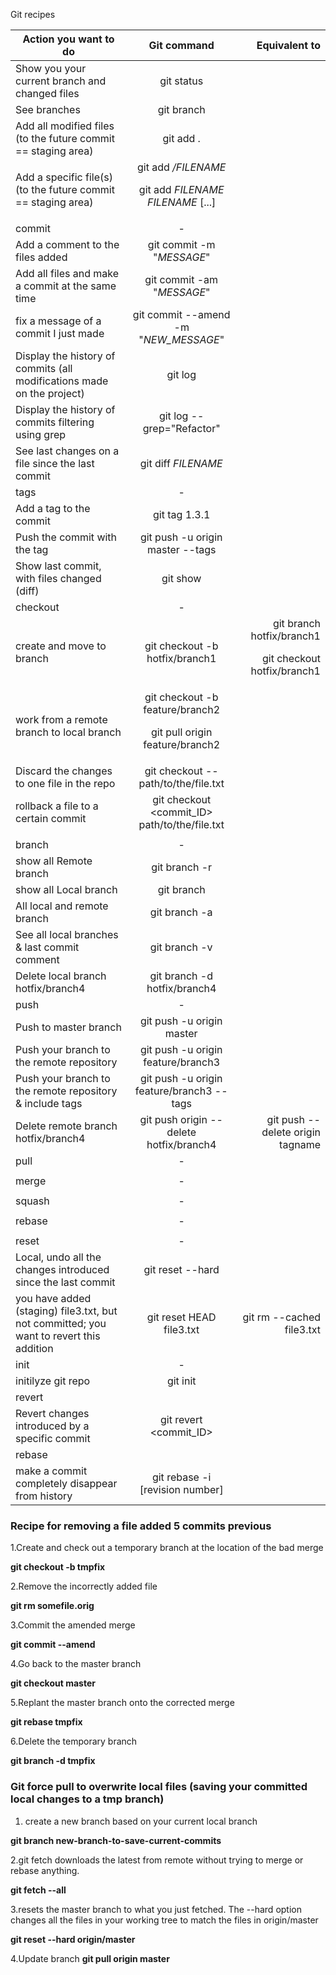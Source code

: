 Git recipes

| Action you want to do      |   Git command   |  Equivalent to|
| ------------- |:-------------:| ---:| 
|Show you your current branch and changed files     | git status| |
|See branches                                       | git branch||  
|Add all modified files (to the future commit == staging area) |git add .||
|Add a specific file(s) (to the future commit == staging area) |git add _<path-to-file>/FILENAME_ <p/>git add _FILENAME_ _FILENAME_ [...] ||
|commit|-||
|Add a comment to the files added |git commit -m "_MESSAGE_"||
|Add all files and make a commit at the same time|git commit -am "_MESSAGE_" ||
|fix a message of a commit I just made|  git commit --amend -m "_NEW_MESSAGE_" ||
|Display the history of commits (all modifications made on the project)|git log||
|Display the history of commits filtering using grep |git log --grep="Refactor"||
|See last changes on a file since the last commit | git diff _FILENAME_ ||
|tags | -| 
|Add a tag to the commit|git tag 1.3.1||
|Push the commit with the tag |git push -u origin master --tags||
|Show last commit, with files changed (diff)|git show||
| checkout | -| 
|create and move to branch |git checkout -b hotfix/branch1  |  git branch hotfix/branch1  <p/> git checkout hotfix/branch1 |
|work from a remote branch to local branch |  git checkout -b feature/branch2 <p/> git pull origin feature/branch2||
|Discard the changes to one file in the repo|git checkout -- path/to/the/file.txt||
|rollback a file to a certain commit|git checkout <commit_ID> path/to/the/file.txt||
||||
| branch | -| |
|show all Remote branch|git branch -r||
|show all Local branch|git branch||
|All local and remote branch|git branch -a ||
|See all local branches & last commit comment|git branch -v||
|Delete local branch hotfix/branch4|git branch -d hotfix/branch4      ||
| push | -| |
|Push to master branch|git push -u origin master    | |
|Push your branch to the remote repository     |git push -u origin feature/branch3||
|Push your branch to the remote repository & include tags|git push -u origin feature/branch3  --tags|
|Delete remote branch hotfix/branch4|git push origin --delete hotfix/branch4     |git push --delete origin tagname| 
| pull | -| |
||||
| merge | -| |
||||
| squash | -| |
||||
| rebase | -| |
||||
| reset | -| |
|Local, undo all the changes introduced since the last commit|git reset --hard||
|you have added (staging) file3.txt, but not committed; you want to revert this addition|git reset HEAD file3.txt |git rm --cached file3.txt |
| init | -| |
| initilyze git repo | git init | |
|revert|||
|Revert changes introduced by a specific commit |  git revert <commit_ID>||
|rebase|||
|make a commit completely disappear from history|git rebase -i [revision number]||

### Recipe for removing a file added 5 commits previous

1.Create and check out a temporary branch at the location of the bad merge

**git checkout -b tmpfix <sha1-of-merge>**

2.Remove the incorrectly added file

**git rm somefile.orig**

3.Commit the amended merge

**git commit --amend**

4.Go back to the master branch

**git checkout master**

5.Replant the master branch onto the corrected merge

**git rebase tmpfix**

6.Delete the temporary branch

**git branch -d tmpfix**

### Git force pull to overwrite local files (saving your committed local changes to a tmp branch)
1. create a new branch based on your current local branch

**git branch new-branch-to-save-current-commits**

2.git fetch downloads the latest from remote without trying to merge or rebase anything.

**git fetch --all**

3.resets the master branch to what you just fetched. The --hard option changes all the files in your working tree to match the files in origin/master

**git reset --hard origin/master**

4.Update branch
**git pull origin master**
